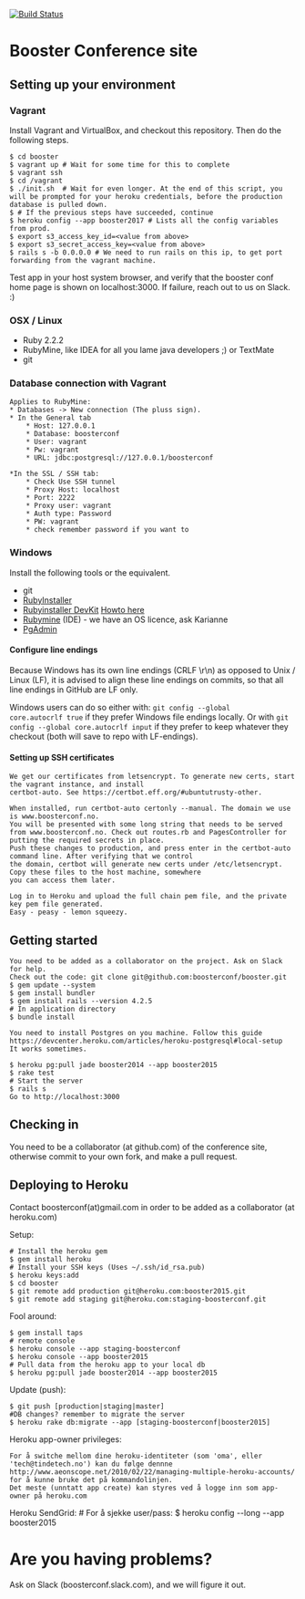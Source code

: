 [![Build Status](https://travis-ci.org/boosterconf/booster.png)](https://travis-ci.org/boosterconf/booster)

# Booster Conference site

## Setting up your environment

### Vagrant
Install Vagrant and VirtualBox, and checkout this repository. Then do the following steps. 

    $ cd booster
    $ vagrant up # Wait for some time for this to complete
    $ vagrant ssh
    $ cd /vagrant
    $ ./init.sh  # Wait for even longer. At the end of this script, you will be prompted for your heroku credentials, before the production database is pulled down.
    $ # If the previous steps have succeeded, continue
    $ heroku config --app booster2017 # Lists all the config variables from prod. 
    $ export s3_access_key_id=<value from above>
    $ export s3_secret_access_key=<value from above>
    $ rails s -b 0.0.0.0 # We need to run rails on this ip, to get port forwarding from the vagrant machine. 

Test app in your host system browser, and verify that the booster conf home page is shown on localhost:3000. 
If failure, reach out to us on Slack. :)

### OSX / Linux

* Ruby 2.2.2
* RubyMine, like IDEA for all you lame java developers ;) or TextMate
* git

### Database connection with Vagrant
    Applies to RubyMine:
    * Databases -> New connection (The pluss sign).
    * In the General tab
        * Host: 127.0.0.1
        * Database: boosterconf
        * User: vagrant
        * Pw: vagrant
        * URL: jdbc:postgresql://127.0.0.1/boosterconf
        
    *In the SSL / SSH tab:
        * Check Use SSH tunnel
        * Proxy Host: localhost
        * Port: 2222
        * Proxy user: vagrant
        * Auth type: Password
        * PW: vagrant
        * check remember password if you want to

### Windows

Install the following tools or the equivalent.

* git
* [RubyInstaller](http://rubyinstaller.org)
* [Rubyinstaller DevKit](http://rubyinstaller.org/downloads/) [Howto here](https://github.com/oneclick/rubyinstaller/wiki/Development-Kit)
* [Rubymine](http://www.jetbrains.com/ruby/download/download_thanks.jsp?os=win) (IDE) - we have an OS licence, ask Karianne
* [PgAdmin](https://www.pgadmin.org/download/windows.php) 

#### Configure line endings

Because Windows has its own line endings (CRLF \r\n) as opposed to Unix / Linux (LF), it is advised
to align these line endings on commits, so that all line endings in GitHub are LF only.

Windows users can do so either with:
<code>git config --global core.autocrlf true</code> if they prefer Windows file endings locally. Or
with <code>git config --global core.autocrlf input</code> if they prefer to keep whatever they 
checkout (both will save to repo with LF-endings).


#### Setting up SSH certificates

    We get our certificates from letsencrypt. To generate new certs, start the vagrant instance, and install
    certbot-auto. See https://certbot.eff.org/#ubuntutrusty-other.

    When installed, run certbot-auto certonly --manual. The domain we use is www.boosterconf.no.
    You will be presented with some long string that needs to be served
    from www.boosterconf.no. Check out routes.rb and PagesController for putting the required secrets in place.
    Push these changes to production, and press enter in the certbot-auto command line. After verifying that we control
    the domain, certbot will generate new certs under /etc/letsencrypt. Copy these files to the host machine, somewhere
    you can access them later.

    Log in to Heroku and upload the full chain pem file, and the private key pem file generated.
    Easy - peasy - lemon squeezy.


## Getting started

    You need to be added as a collaborator on the project. Ask on Slack for help.
    Check out the code: git clone git@github.com:boosterconf/booster.git
    $ gem update --system
    $ gem install bundler
    $ gem install rails --version 4.2.5
    # In application directory
    $ bundle install

    You need to install Postgres on you machine. Follow this guide
    https://devcenter.heroku.com/articles/heroku-postgresql#local-setup
    It works sometimes.

    $ heroku pg:pull jade booster2014 --app booster2015
    $ rake test
    # Start the server
    $ rails s
    Go to http://localhost:3000

## Checking in

You need to be a collaborator (at github.com) of the conference site, otherwise commit to your own fork, and make a pull request.

## Deploying to Heroku

Contact boosterconf(at)gmail.com in order to be added as a collaborator (at heroku.com)

Setup:

    # Install the heroku gem
    $ gem install heroku
    # Install your SSH keys (Uses ~/.ssh/id_rsa.pub)
    $ heroku keys:add
    $ cd booster
    $ git remote add production git@heroku.com:booster2015.git
    $ git remote add staging git@heroku.com:staging-boosterconf.git

Fool around:

    $ gem install taps
    # remote console
    $ heroku console --app staging-boosterconf
    $ heroku console --app booster2015
    # Pull data from the heroku app to your local db
    $ heroku pg:pull jade booster2014 --app booster2015

Update (push):

    $ git push [production|staging|master]
    #DB changes? remember to migrate the server
    $ heroku rake db:migrate --app [staging-boosterconf|booster2015]

Heroku app-owner privileges:

    For å switche mellom dine heroku-identiteter (som 'oma', eller 'tech@tindetech.no') kan du følge dennne
    http://www.aeonscope.net/2010/02/22/managing-multiple-heroku-accounts/
    for å kunne bruke det på kommandolinjen.
    Det meste (unntatt app create) kan styres ved å logge inn som app-owner på heroku.com

Heroku SendGrid:
    # For å sjekke user/pass:
    $ heroku config --long --app booster2015

# Are you having problems? 

Ask on Slack (boosterconf.slack.com), and we will figure it out.